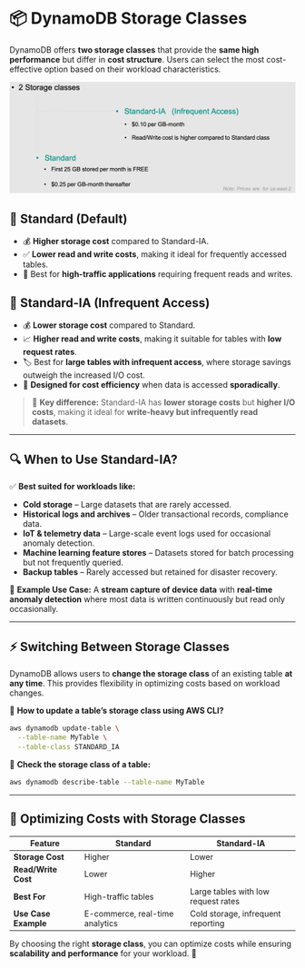 # 📦 DynamoDB Storage Classes

DynamoDB offers **two storage classes** that provide the **same high performance** but differ in **cost structure**. Users can select the most cost-effective option based on their workload characteristics.

![ddb-storage-classes](images/ddb-storage-classes.png)

## 🔹 **Standard (Default)**

- 💰 **Higher storage cost** compared to Standard-IA.
- ✅ **Lower read and write costs**, making it ideal for frequently accessed tables.
- 🚀 Best for **high-traffic applications** requiring frequent reads and writes.

## 🔸 **Standard-IA (Infrequent Access)**

- 💰 **Lower storage cost** compared to Standard.
- 📈 **Higher read and write costs**, making it suitable for tables with **low request rates**.
- 🏷️ Best for **large tables with infrequent access**, where storage savings outweigh the increased I/O cost.
- 🔄 **Designed for cost efficiency** when data is accessed **sporadically**.

> 📌 **Key difference:** Standard-IA has **lower storage costs** but **higher I/O costs**, making it ideal for **write-heavy but infrequently read datasets**.

---

## 🔍 When to Use **Standard-IA**?

✅ **Best suited for workloads like:**

- **Cold storage** – Large datasets that are rarely accessed.
- **Historical logs and archives** – Older transactional records, compliance data.
- **IoT & telemetry data** – Large-scale event logs used for occasional anomaly detection.
- **Machine learning feature stores** – Datasets stored for batch processing but not frequently queried.
- **Backup tables** – Rarely accessed but retained for disaster recovery.

📌 **Example Use Case:** A **stream capture of device data** with **real-time anomaly detection** where most data is written continuously but read only occasionally.

---

## ⚡ Switching Between Storage Classes

DynamoDB allows users to **change the storage class** of an existing table **at any time**. This provides flexibility in optimizing costs based on workload changes.

📌 **How to update a table’s storage class using AWS CLI?**

```sh
aws dynamodb update-table \
  --table-name MyTable \
  --table-class STANDARD_IA
```

📌 **Check the storage class of a table:**

```sh
aws dynamodb describe-table --table-name MyTable
```

---

## 🎯 Optimizing Costs with Storage Classes

| Feature              | **Standard**                    | **Standard-IA**                     |
| -------------------- | ------------------------------- | ----------------------------------- |
| **Storage Cost**     | Higher                          | Lower                               |
| **Read/Write Cost**  | Lower                           | Higher                              |
| **Best For**         | High-traffic tables             | Large tables with low request rates |
| **Use Case Example** | E-commerce, real-time analytics | Cold storage, infrequent reporting  |

By choosing the right **storage class**, you can optimize costs while ensuring **scalability and performance** for your workload. 🚀
